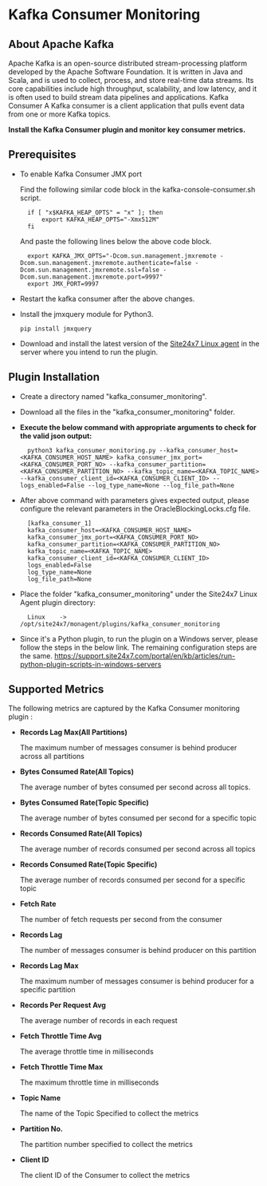 # **Kafka Consumer Monitoring**

## About Apache Kafka
Apache Kafka is an open-source distributed stream-processing platform developed by the Apache Software Foundation. It is written in Java and Scala, and is used to collect, process, and store real-time data streams. Its core capabilities include high throughput, scalability, and low latency, and it is often used to build stream data pipelines and applications.
Kafka Consumer
A Kafka consumer is a client application that pulls event data from one or more Kafka topics. 

**Install the Kafka Consumer plugin and monitor key consumer metrics.**

## Prerequisites
- To enable Kafka Consumer JMX port

    Find the following similar code block in the kafka-console-consumer.sh script.

        
        if [ "x$KAFKA_HEAP_OPTS" = "x" ]; then
            export KAFKA_HEAP_OPTS="-Xmx512M"
        fi
        
    And paste the following lines below the above code block.


        export KAFKA_JMX_OPTS="-Dcom.sun.management.jmxremote -Dcom.sun.management.jmxremote.authenticate=false -Dcom.sun.management.jmxremote.ssl=false -Dcom.sun.management.jmxremote.port=9997"
        export JMX_PORT=9997

- Restart the kafka consumer after the above changes.
- Install the jmxquery module for Python3.

    ```
    pip install jmxquery
    ```
- Download and install the latest version of the [Site24x7 Linux agent](https://www.site24x7.com/app/client#/admin/inventory/add-monitor) in the server where you intend to run the plugin.


## Plugin Installation

- Create a directory named "kafka_consumer_monitoring".
  
- Download all the files in the "kafka_consumer_monitoring" folder.

- **Execute the below command with appropriate arguments to check for the valid json output:**


        python3 kafka_consumer_monitoring.py --kafka_consumer_host=<KAFKA_CONSUMER_HOST_NAME> kafka_consumer_jmx_port=<KAFKA_CONSUMER_PORT_NO> --kafka_consumer_partition=<KAFKA_CONSUMER_PARTITION_NO> --kafka_topic_name=<KAFKA_TOPIC_NAME> --kafka_consumer_client_id=<KAFKA_CONSUMER_CLIENT_ID> --logs_enabled=False --log_type_name=None --log_file_path=None


- After above command with parameters gives expected output, please configure the relevant parameters in the OracleBlockingLocks.cfg file.

        [kafka_consumer_1]
        kafka_consumer_host=<KAFKA_CONSUMER_HOST_NAME>
        kafka_consumer_jmx_port=<KAFKA_CONSUMER_PORT_NO>
        kafka_consumer_partition=<KAFKA_CONSUMER_PARTITION_NO>
        kafka_topic_name=<KAFKA_TOPIC_NAME>
        kafka_consumer_client_id=<KAFKA_CONSUMER_CLIENT_ID>
        logs_enabled=False
        log_type_name=None
        log_file_path=None


- Place the folder "kafka_consumer_monitoring" under the Site24x7 Linux Agent plugin directory:

        Linux    ->   /opt/site24x7/monagent/plugins/kafka_consumer_monitoring

- Since it's a Python plugin, to run the plugin on a Windows server, please follow the steps in the below link. The remaining configuration steps are the same. https://support.site24x7.com/portal/en/kb/articles/run-python-plugin-scripts-in-windows-servers

## Supported Metrics
The following metrics are captured by the Kafka Consumer monitoring plugin :

- **Records Lag Max(All Partitions)**

    The maximum number of messages consumer is behind producer across all partitions
- **Bytes Consumed Rate(All Topics)**

    The average number of bytes consumed per second across all topics.
- **Bytes Consumed Rate(Topic Specific)**

    The average number of bytes consumed per second for a specific topic

- **Records Consumed Rate(All Topics)**

    The average number of records consumed per second across all topics
- **Records Consumed Rate(Topic Specific)**

    The average number of records consumed per second for a specific topic
- **Fetch Rate**

    The number of fetch requests per second from the consumer
- **Records Lag**

    The number of messages consumer is behind producer on this partition

- **Records Lag Max**

    The maximum number of messages consumer is behind producer for a specific partition

- **Records Per Request Avg**

    The average number of records in each request
- **Fetch Throttle Time Avg**

    The average throttle time in milliseconds
- **Fetch Throttle Time Max**

    The maximum throttle time in milliseconds
- **Topic Name**

    The name of the Topic Specified to collect the metrics
- **Partition No.**

    The partition number specified to collect the metrics
- **Client ID**
 
    The client ID of the Consumer to collect the metrics

